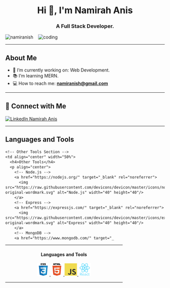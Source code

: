 <h1 align="center">Hi 👋, I'm Namirah Anis</h1>
<h3 align="center">A Full Stack Developer.</h3>

<img align="right" alt="coding" width="400" src="https://user-images.githubusercontent.com/74038190/221352975-94759904-aa4c-4032-a8ab-b546efb9c478.gif">

<p align="left">
  <img src="https://komarev.com/ghpvc/?username=namiranish&label=Profile%20views&color=0e75b6&style=flat" alt="namiranish" />
</p>

---

## About Me

- 🔭 I’m currently working on: Web Development.  
- 📚 I’m learning MERN.  
- 💻 How to reach me: **namiranish@gmail.com**

---

## 🔗 Connect with Me

<p align="left">
  <a href="https://www.linkedin.com/in/namira-anis/" target="_blank">
    <img align="center" src="https://raw.githubusercontent.com/rahuldkjain/github-profile-readme-generator/master/src/images/icons/Social/linked-in-alt.svg" alt="LinkedIn Namirah Anis" height="30" width="40" />
  </a>
</p>

---

## Languages and Tools

<table>
  <tr>
    <!-- Languages and Tools Section -->
    <td align="center" width="50%">
      <h4>Languages and Tools</h4>
      <p align="center">
        <!-- CSS -->
        <a href="https://www.w3schools.com/css/" target="_blank" rel="noreferrer">
          <img src="https://raw.githubusercontent.com/devicons/devicon/master/icons/css3/css3-original-wordmark.svg" alt="CSS" width="40" height="40"/>
        </a> 
        <!-- HTML -->
        <a href="https://www.w3.org/html/" target="_blank" rel="noreferrer">
          <img src="https://raw.githubusercontent.com/devicons/devicon/master/icons/html5/html5-original-wordmark.svg" alt="HTML" width="40" height="40"/>
        </a> 
        <!-- JavaScript -->
        <a href="https://developer.mozilla.org/en-US/docs/Web/JavaScript" target="_blank" rel="noreferrer">
          <img src="https://raw.githubusercontent.com/devicons/devicon/master/icons/javascript/javascript-original.svg" alt="JavaScript" width="40" height="40"/>
        </a>
        <!-- React -->
        <a href="https://reactjs.org/" target="_blank" rel="noreferrer">
          <img src="https://raw.githubusercontent.com/devicons/devicon/master/icons/react/react-original-wordmark.svg" alt="React" width="40" height="40"/>
        </a>
      </p>
    </td>

    <!-- Other Tools Section -->
    <td align="center" width="50%">
      <h4>Other Tools</h4>
      <p align="center">
        <!-- Node.js -->
        <a href="https://nodejs.org/" target="_blank" rel="noreferrer">
          <img src="https://raw.githubusercontent.com/devicons/devicon/master/icons/nodejs/nodejs-original-wordmark.svg" alt="Node.js" width="40" height="40"/>
        </a>
        <!-- Express -->
        <a href="https://expressjs.com/" target="_blank" rel="noreferrer">
          <img src="https://raw.githubusercontent.com/devicons/devicon/master/icons/express/express-original-wordmark.svg" alt="Express" width="40" height="40"/>
        </a>
        <!-- MongoDB -->
        <a href="https://www.mongodb.com/" target="_
